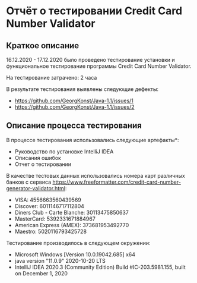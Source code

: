 # Отчёт о тестировании Credit Card Number Validator

## Краткое описание

16.12.2020 - 17.12.2020 было проведено тестирование установки и функциональное тестирование программы Credit Card Number Validator.

На тестирование затрачено: 2 часa

В результате тестирования выявлены следующие дефекты:
* https://github.com/GeorgKonst/Java-1.1/issues/1
* https://github.com/GeorgKonst/Java-1.1/issues/2

## Описание процесса тестирования

В процессе тестирования использовались следующие артефакты*:
* Руководство по установке IntelliJ IDEA
* Описания ошибок
* Отчет о тестировании

В качестве тестовых данных использовались номера карт различных банков с сервиса https://www.freeformatter.com/credit-card-number-generator-validator.html:
* VISA: 4556663560439569
* Discover: 6011146717112804
* Diners Club - Carte Blanche: 30113475850637
* MasterCard: 5392331671884967
* American Express (AMEX): 373681953492770
* Maestro: 5020116793425728




Тестирование производилось в следующем окружении:
* Microsoft Windows [Version 10.0.19042.685] x64
* java version "11.0.9" 2020-10-20 LTS
* IntelliJ IDEA 2020.3 (Community Edition) Build #IC-203.5981.155, built on December 1, 2020


